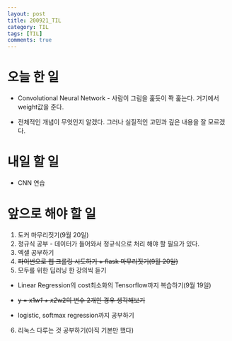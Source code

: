 ```yaml
---
layout: post
title: 200921_TIL
category: TIL
tags: [TIL]
comments: true
---
```


# 오늘 한 일

- Convolutional Neural Network - 사람이 그림을 훑듯이 쫙 훑는다. 거기에서 weight값을 준다.

- 전체적인 개념이 무엇인지 알겠다. 그러나 실질적인 고민과 깊은 내용을 잘 모르겠다. 

# 내일 할 일

- CNN 연습

# 앞으로 해야 할 일

1. 도커 마무리짓기(9월 20일)
2. 정규식 공부 - 데이터가 들어와서 정규식으로 처리 해야 할 필요가 있다.
3. 엑셀 공부하기
4. ~~파이썬으로 웹 크롤링 시도하기 + flask 마무리짓기(9월 20일)~~
5. 모두를 위한 딥러닝 한 강의씩 듣기

- Linear Regression의 cost최소화의 Tensorflow까지 복습하기(9월 19일)

- ~~y = x1*w1 + x2*w2의 변수 2개인 경우 생각해보기~~

- logistic, softmax regression까지 공부하기

6. 리눅스 다루는 것 공부하기(아직 기본만 했다)


